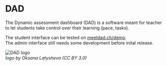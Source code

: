 # DAD
The Dynamic assessment dashboard (DAD) is a software meant for teacher to let students take control over their learning (pace, tasks).

The student interface can be tested on [meetdad.ch/demo](https://meetdad.ch/demo).   
The admin interface still needs some development before inital release.

![DAD logo](https://meetdad.ch/demo/img/dad-logo-middle.svg)   
*logo by Oksana Latysheva (CC BY 3.0)*
